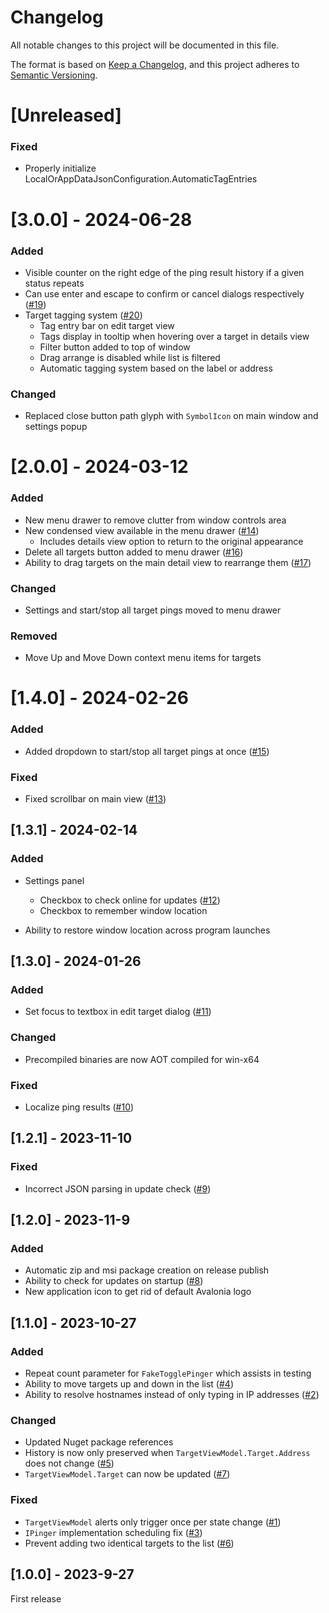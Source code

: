 # Changelog

All notable changes to this project will be documented in this file.

The format is based on [Keep a Changelog](https://keepachangelog.com/en/1.0.0/),
and this project adheres to [Semantic Versioning](https://semver.org/spec/v2.0.0.html).

# [Unreleased]

### Fixed

- Properly initialize LocalOrAppDataJsonConfiguration.AutomaticTagEntries

# [3.0.0] - 2024-06-28

### Added

- Visible counter on the right edge of the ping result history if a given status repeats
- Can use enter and escape to confirm or cancel dialogs respectively ([#19](https://github.com/RichardRobertson/PingUI/issues/19))
- Target tagging system ([#20](https://github.com/RichardRobertson/PingUI/issues/20))
	- Tag entry bar on edit target view
	- Tags display in tooltip when hovering over a target in details view
	- Filter button added to top of window
	- Drag arrange is disabled while list is filtered
	- Automatic tagging system based on the label or address

### Changed

- Replaced close button path glyph with `SymbolIcon` on main window and settings popup

# [2.0.0] - 2024-03-12

### Added

- New menu drawer to remove clutter from window controls area
- New condensed view available in the menu drawer ([#14](https://github.com/RichardRobertson/PingUI/issues/14))
	- Includes details view option to return to the original appearance
- Delete all targets button added to menu drawer ([#16](https://github.com/RichardRobertson/PingUI/issues/16))
- Ability to drag targets on the main detail view to rearrange them ([#17](https://github.com/RichardRobertson/PingUI/issues/17))

### Changed

- Settings and start/stop all target pings moved to menu drawer

### Removed

- Move Up and Move Down context menu items for targets

# [1.4.0] - 2024-02-26

### Added

- Added dropdown to start/stop all target pings at once ([#15](https://github.com/RichardRobertson/PingUI/issues/15))

### Fixed

- Fixed scrollbar on main view ([#13](https://github.com/RichardRobertson/PingUI/issues/13))

## [1.3.1] - 2024-02-14

### Added

- Settings panel
	- Checkbox to check online for updates ([#12](https://github.com/RichardRobertson/PingUI/Issues/12))
	- Checkbox to remember window location

- Ability to restore window location across program launches

## [1.3.0] - 2024-01-26

### Added

- Set focus to textbox in edit target dialog ([#11](https://github.com/RichardRobertson/PingUI/Issues/11))

### Changed

- Precompiled binaries are now AOT compiled for win-x64

### Fixed

- Localize ping results ([#10](https://github.com/RichardRobertson/PingUI/issues/10))

## [1.2.1] - 2023-11-10

### Fixed

- Incorrect JSON parsing in update check ([#9](https://github.com/RichardRobertson/PingUI/issues/9))

## [1.2.0] - 2023-11-9

### Added

- Automatic zip and msi package creation on release publish
- Ability to check for updates on startup ([#8](https://github.com/RichardRobertson/PingUI/issues/8))
- New application icon to get rid of default Avalonia logo

## [1.1.0] - 2023-10-27

### Added

- Repeat count parameter for `FakeTogglePinger` which assists in testing
- Ability to move targets up and down in the list ([#4](https://github.com/RichardRobertson/PingUI/issues/4))
- Ability to resolve hostnames instead of only typing in IP addresses ([#2](https://github.com/RichardRobertson/PingUI/issues/2))

### Changed

- Updated Nuget package references
- History is now only preserved when `TargetViewModel.Target.Address` does not change ([#5](https://github.com/RichardRobertson/PingUI/issues/5))
- `TargetViewModel.Target` can now be updated ([#7](https://github.com/RichardRobertson/PingUI/issues/7))

### Fixed

- `TargetViewModel` alerts only trigger once per state change ([#1](https://github.com/RichardRobertson/PingUI/issues/1))
- `IPinger` implementation scheduling fix ([#3](https://github.com/RichardRobertson/PingUI/issues/3))
- Prevent adding two identical targets to the list ([#6](https://github.com/RichardRobertson/PingUI/issues/6))

## [1.0.0] - 2023-9-27

First release

